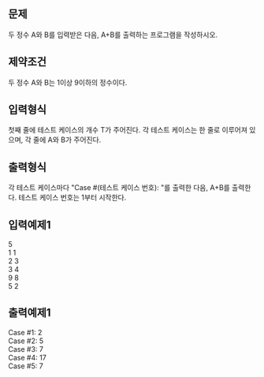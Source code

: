 ## 문제
두 정수 A와 B를 입력받은 다음, A+B를 출력하는 프로그램을 작성하시오.

## 제약조건
두 정수 A와 B는 1이상 9이하의 정수이다.

## 입력형식
첫째 줄에 테스트 케이스의 개수 T가 주어진다.
각 테스트 케이스는 한 줄로 이루어져 있으며, 각 줄에 A와 B가 주어진다.

## 출력형식
각 테스트 케이스마다 "Case #(테스트 케이스 번호): "를 출력한 다음, A+B를 출력한다.
테스트 케이스 번호는 1부터 시작한다.

## 입력예제1
5  
1 1  
2 3  
3 4  
9 8  
5 2
  

## 출력예제1
Case #1: 2  
Case #2: 5  
Case #3: 7  
Case #4: 17  
Case #5: 7  